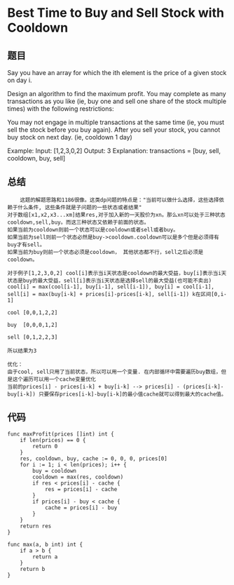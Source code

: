 # Best Time to Buy and Sell Stock with Cooldown


## 题目

Say you have an array for which the ith element is the price of a given stock on day i.

Design an algorithm to find the maximum profit. You may complete as many transactions as you like (ie, buy one and sell one share of the stock multiple times) with the following restrictions:

You may not engage in multiple transactions at the same time (ie, you must sell the stock before you buy again).
After you sell your stock, you cannot buy stock on next day. (ie, cooldown 1 day)

Example:
Input: [1,2,3,0,2]
Output: 3 
Explanation: transactions = [buy, sell, cooldown, buy, sell]


## 总结
```
    这题的解题思路和1186很像。这类dp问题的特点是："当前可以做什么选择，这些选择依赖于什么条件, 这些条件就是子问题的一些状态或者结果"
对于数组[x1,x2,x3...xm]结果res,对于加入新的一天股价为xn。那么xn可以处于三种状态cooldown,sell,buy。而这三种状态又依赖于前面的状态。
如果当前为cooldown则前一个状态可以是cooldown或者sell或者buy。
如果当前为sell则前一个状态必然是buy->cooldown.cooldown可以是多个但是必须得有buy才有sell。
如果当前为buy则前一个状态必须是cooldown， 其他状态都不行，sell之后必须是cooldown。

对于例子[1,2,3,0,2] cool[i]表示当i天状态是cooldown的最大受益，buy[i]表示当i天状态是buy的最大受益，sell[i]表示当i天状态是选择sell的最大受益(也可能不卖出)
cool[i] = max(cool[i-1], buy[i-1], sell[i-1]), buy[i] = cool[i-1], sell[i] = max(buy[i-k] + prices[i]-prices[i-k], sell[i-1]) k在区间[0,i-1]

cool [0,0,1,2,2]

buy  [0,0,0,1,2]

sell [0,1,2,2,3]

所以结果为3

优化：
由于cool, sell只用了当前状态，所以可以用一个变量. 在内部循环中需要遍历buy数组，但是这个遍历可以用一个cache变量优化
当前的prices[i] - prices[i-k] + buy[i-k] --> prices[i] - (prices[i-k]-buy[i-k]) 只要保存prices[i-k]-buy[i-k]的最小值cache就可以得到最大的cache值。
```


## 代码


```golang
func maxProfit(prices []int) int {
    if len(prices) == 0 {
        return 0
    }
    res, cooldown, buy, cache := 0, 0, 0, prices[0]
    for i := 1; i < len(prices); i++ {
        buy = cooldown
        cooldown = max(res, cooldown)
        if res < prices[i] - cache {
            res = prices[i] - cache
        }
        if prices[i] - buy < cache {
            cache = prices[i] - buy
        }
    }
    return res
}

func max(a, b int) int {
    if a > b {
        return a
    }
    return b
}
```
